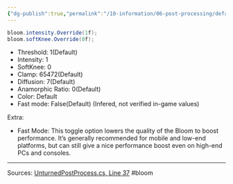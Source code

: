 ```yaml
---
{"dg-publish":true,"permalink":"/10-information/06-post-processing/default-bloom-parameters/","created":"2024-05-22T15:00:56.867+07:00","updated":"2024-05-22T15:17:13.302+07:00"}
---
```


```csharp
bloom.intensity.Override(1f);
bloom.softKnee.Override(0f);
```
* Threshold: 1(Default)
* Intensity: 1
* SoftKnee: 0
* Clamp: 65472(Default)
* Diffusion: 7(Default)
* Anamorphic Ratio: 0(Default)
* Color: Default
* Fast mode: False(Default)
(Infered, not verified in-game values)

Extra:
- Fast Mode: This toggle option lowers the quality of the Bloom to boost performance. It’s generally recommended for mobile and low-end platforms, but can still give a nice performance boost even on high-end PCs and consoles.

---
Sources: 
[UnturnedPostProcess.cs, Line 37](<UnturnedPostProcess.cs, Line 37>) 
#bloom 
